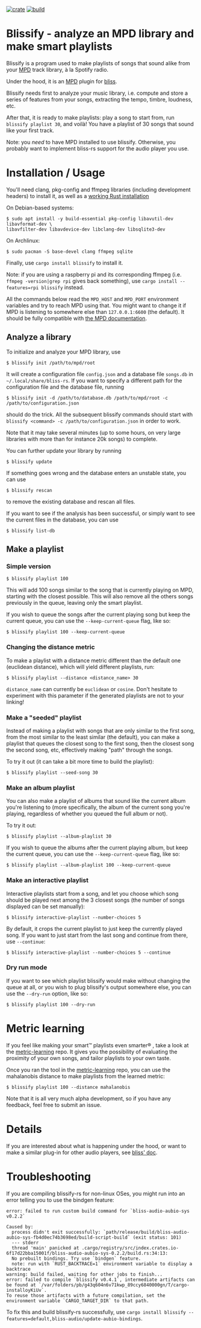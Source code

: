 [![crate](https://img.shields.io/crates/v/blissify.svg)](https://crates.io/crates/blissify)
[![build](https://github.com/Polochon-street/blissify-rs/workflows/Rust/badge.svg)](https://github.com/Polochon-street/blissify-rs/actions)

# Blissify - analyze an MPD library and make smart playlists

Blissify is a program used to make playlists of songs that sound alike
from your [MPD](https://www.musicpd.org/) track library, à la Spotify radio.

Under the hood, it is an [MPD](https://www.musicpd.org/) plugin
for [bliss](https://crates.io/crates/bliss-audio).

Blissify needs first to analyze your music library, i.e. compute and store
a series of features from your songs, extracting the tempo, timbre,
loudness, etc.

After that, it is ready to make playlists: play a song to start from, run
`blissify playlist 30`, and voilà! You have a playlist of 30 songs that
sound like your first track.

Note: you *need* to have MPD installed to use blissify. Otherwise, you
probably want to implement bliss-rs support for the audio player you use.

# Installation / Usage

You'll need clang, pkg-config and ffmpeg libraries (including development
headers) to install it, as well as a
[working Rust installation](https://www.rust-lang.org/tools/install)

On Debian-based systems:

    $ sudo apt install -y build-essential pkg-config libavutil-dev libavformat-dev \
    libavfilter-dev libavdevice-dev libclang-dev libsqlite3-dev

On Archlinux:

    $ sudo pacman -S base-devel clang ffmpeg sqlite

Finally, use `cargo install blissify` to install it.

Note: if you are using a raspberry pi and its corresponding ffmpeg
(i.e. `ffmpeg -version|grep rpi` gives back something), use
`cargo install --features=rpi blissify` instead.


All the commands below read the `MPD_HOST` and `MPD_PORT` environment
variables and try to reach MPD using that. You might want to change
it if MPD is listening to somewhere else than `127.0.0.1:6600` (the default).
It should be fully compatible with [the MPD documentation](https://mpd.readthedocs.io/en/latest/client.html#connecting-to-mpd).

## Analyze a library

To initialize and analyze your MPD library, use
```
$ blissify init /path/to/mpd/root
```

It will create a configuration file `config.json` and a database file
`songs.db` in `~/.local/share/bliss-rs`. If you want to specify a different
path for the configuration file and the database file, running
```
$ blissify init -d /path/to/database.db /path/to/mpd/root -c /path/to/configuration.json
```
should do the trick. All the subsequent blissify commands should start
with `blissify <command> -c /path/to/configuration.json` in order to work.

Note that it may take several minutes (up to some hours, on very large
libraries with more than for instance 20k songs) to complete.

You can further update your library by running
``` 
$ blissify update
```

If something goes wrong and the database enters an
unstable state, you can use
```
$ blissify rescan
```
to remove the existing database and rescan all files.

If you want to see if the analysis has been successful, or simply want to see
the current files in the database, you can use
```
$ blissify list-db
```

## Make a playlist

### Simple version

```
$ blissify playlist 100
```

This will add 100 songs similar to the song that is currently
playing on MPD, starting with the closest possible. This will also remove
all the others songs previously in the queue, leaving only the smart playlist.

If you wish to queue the songs after the current playing song but keep the
current queue, you can use the `--keep-current-queue` flag, like so:

```
$ blissify playlist 100 --keep-current-queue
```

### Changing the distance metric

To make a playlist with a distance metric different than the default one
(euclidean distance), which will yield different playlists, run:

```
$ blissify playlist --distance <distance_name> 30
```

`distance_name` can currently be `euclidean` or `cosine`. Don't hesitate to
experiment with this parameter if the generated playlists are not to your
linking!

### Make a "seeded" playlist

Instead of making a playlist with songs that are only similar to the first song,
from the most similar to the least similar (the default), you can make a
playlist that queues the closest song to the first song, then the closest song
the second song, etc, effectively making "path" through the songs.

To try it out (it can take a bit more time to build the playlist):

```
$ blissify playlist --seed-song 30
```

### Make an album playlist

You can also make a playlist of albums that sound like the current album
you're listening to (more specifically, the album of the current song you're
playing, regardless of whether you queued the full album or not).

To try it out:

```
$ blissify playlist --album-playlist 30
```

If you wish to queue the albums after the current playing album, but keep the
current queue, you can use the `--keep-current-queue` flag, like so:

```
$ blissify playlist --album-playlist 100 --keep-current-queue
```

### Make an interactive playlist

Interactive playlists start from a song, and let you choose which song should
be played next among the 3 closest songs (the number of songs displayed
can be set manually):

```
$ blissify interactive-playlist --number-choices 5
```

By default, it crops the current playlist to just keep the currently played
song. If you want to just start from the last song and continue from there, use
`--continue`:

```
$ blissify interactive-playlist --number-choices 5 --continue
```

### Dry run mode

If you want to see which playlist blissify would make without changing the
queue at all, or you wish to plug blissify's output somewhere else, you
can use the `--dry-run` option, like so:

```
$ blissify playlist 100 --dry-run
```

# Metric learning

If you feel like making your smart™️  playlists even smarter®️ , take a look
at the [metric-learning](https://github.com/Polochon-street/bliss-metric-learning)
repo. It gives you the possibility of evaluating the proximity of your own
songs, and tailor playlists to your own taste.

Once you ran the tool in the [metric-learning](https://github.com/Polochon-street/bliss-metric-learning)
repo, you can use the mahalanobis distance to make playlists from the learned
metric:

```
$ blissify playlist 100 --distance mahalanobis
```

Note that it is all very much alpha development, so if you have any feedback,
feel free to submit an issue.

# Details

If you are interested about what is happening under the hood, or want to make
a similar plug-in for other audio players, see
[bliss' doc](https://docs.rs/crate/bliss-audio/).

# Troubleshooting

If you are compiling blissify-rs for non-linux OSes, you might run into an
error telling you to use the bindgen feature:

```
error: failed to run custom build command for `bliss-audio-aubio-sys v0.2.2`

Caused by:
  process didn't exit successfully: `path/release/build/bliss-audio-aubio-sys-fb4d0ec74b3698ed/build-script-build` (exit status: 101)
  --- stderr
  thread 'main' panicked at .cargo/registry/src/index.crates.io-6f17d22bba15001f/bliss-audio-aubio-sys-0.2.2/build.rs:34:13:
  No prebuilt bindings. Try use `bindgen` feature.
  note: run with `RUST_BACKTRACE=1` environment variable to display a backtrace
warning: build failed, waiting for other jobs to finish...
error: failed to compile `blissify v0.4.1`, intermediate artifacts can be found at `/var/folders/pb/g43q604n6v71kwp_89ccy6840000gn/T/cargo-installoyKiUv`.
To reuse those artifacts with a future compilation, set the environment variable `CARGO_TARGET_DIR` to that path.
```

To fix this and build blissify-rs successfully, use `cargo install blissify --features=default,bliss-audio/update-aubio-bindings`.
